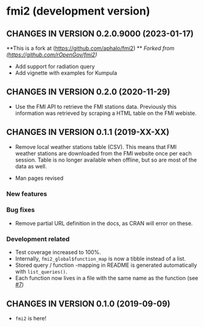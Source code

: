 # fmi2 (development version)

## CHANGES IN VERSION 0.2.0.9000 (2023-01-17)
**This is a fork at (https://github.com/aphalo/fmi2) **
*Forked from (https://github.com/rOpenGov/fmi2)*

-   Add support for radiation query
-   Add vignette with examples for Kumpula

## CHANGES IN VERSION 0.2.0 (2020-11-29)

-   Use the FMI API to retrieve the FMI stations data. Previously this 
    information was retrieved by scraping a HTML table on the FMI
    webiste.

## CHANGES IN VERSION 0.1.1 (2019-XX-XX)

-   Remove local weather stations table (CSV). This means that FMI
    weather stations are downloaded from the FMI website once per each
    session. Table is no longer available when offline, but so are most
    of the data as well.

-   Man pages revised

### New features

### Bug fixes

-   Remove partial URL definition in the docs, as CRAN will error on
    these.

### Development related

-   Test coverage increased to 100%.
-   Internally, `fmi2_global$function_map` is now a tibble instead of a
    list.
-   Stored query / function -mapping in README is generated
    automatically with `list_queries()`.
-   Each function now lives in a file with the same name as the function
    (see [\#7](https://github.com/rOpenGov/fmi2/issues/7))

## CHANGES IN VERSION 0.1.0 (2019-09-09)

-   `fmi2` is here!
